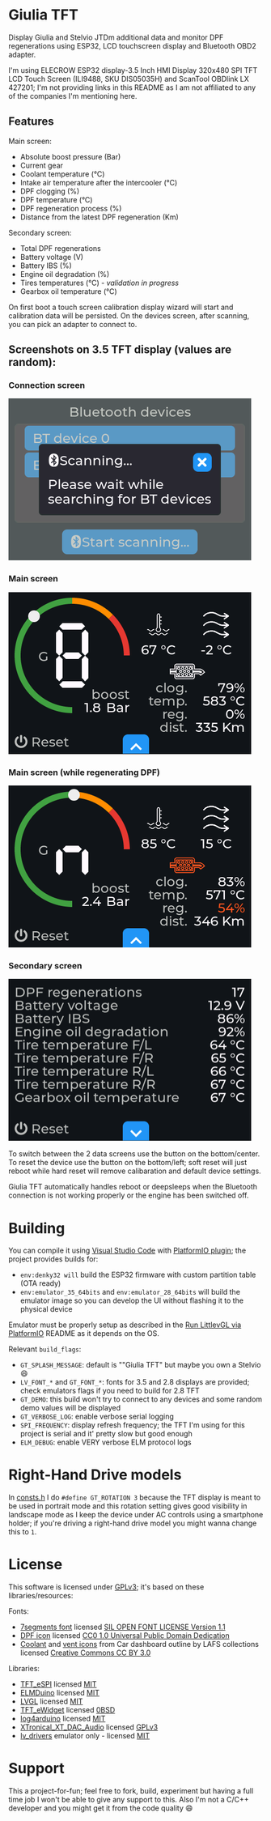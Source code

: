 # Giulia TFT

Display Giulia and Stelvio JTDm additional data and monitor DPF regenerations using ESP32, LCD touchscreen display and Bluetooth OBD2 adapter.

I'm using ELECROW ESP32 display-3.5 Inch HMI Display 320x480 SPI TFT LCD Touch Screen (ILI9488, SKU DIS05035H) and ScanTool OBDlink LX 427201; I'm not providing links in this README as I am not affiliated to any of the companies I'm mentioning here.

## Features

Main screen:

- Absolute boost pressure (Bar)
- Current gear
- Coolant temperature (°C)
- Intake air temperature after the intercooler (°C)
- DPF clogging (%) 
- DPF temperature (°C) 
- DPF regeneration process (%) 
- Distance from the latest DPF regeneration (Km) 

Secondary screen:

- Total DPF regenerations
- Battery voltage (V) 
- Battery IBS (%)
- Engine oil degradation (%)
- Tires temperatures (°C) - *validation in progress*
- Gearbox oil temperature (°C)

On first boot a touch screen calibration display wizard will start and calibration data will be persisted. On the devices screen, after scanning, you can pick an adapter to connect to.

## Screenshots on 3.5 TFT display (values are random):

### Connection screen

![Connection screen](res/1.png "Connection screen")

### Main screen

![Main screen](res/2.png "Main screen")

### Main screen (while regenerating DPF)

![Main screen (while regenerating DPF)](res/3.png "Main screen (while regenerating DPF)")

### Secondary screen

![Secondary screen](res/4.png "Secondary screen")

To switch between the 2 data screens use the button on the bottom/center. To reset the device use the button on the bottom/left; soft reset will just reboot while hard reset will remove calibaration and default device settings.

Giulia TFT automatically handles reboot or deepsleeps when the Bluetooth connection is not working properly or the engine has been switched off.

# Building

You can compile it using [Visual Studio Code](https://code.visualstudio.com/) with [PlatformIO plugin](https://platformio.org/install/ide?install=vscode); the project provides builds for:

- `env:denky32 will` build the ESP32 firmware with custom partition table (OTA ready)
- `env:emulator_35_64bits` and `env:emulator_28_64bits` will build the emulator image so you can develop the UI without flashing it to the physical device

Emulator must be properly setup as described in the [Run LittlevGL via PlatformIO](https://github.com/lvgl/lv_platformio/blob/master/README.md) README as it depends on the OS.

Relevant `build_flags`:

- `GT_SPLASH_MESSAGE`: default is ""Giulia TFT" but maybe you own a Stelvio :smile:
- `LV_FONT_*` and `GT_FONT_*`: fonts for 3.5 and 2.8 displays are provided; check emulators flags if you need to build for 2.8 TFT
- `GT_DEMO`: this build won't try to connect to any devices and some random demo values will be displayed
- `GT_VERBOSE_LOG`: enable verbose serial logging
- `SPI_FREQUENCY`: display refresh frequency; the TFT I'm using for this project is serial and it' pretty slow but good enough
- `ELM_DEBUG`: enable VERY verbose ELM protocol logs

# Right-Hand Drive models

In [consts.h](includes/consts.h) I do `#define GT_ROTATION 3` because the TFT display is meant to be used in portrait mode and this rotation setting gives good visibility in landscape mode as I keep the device under AC controls using a smartphone holder; if you're driving a right-hand drive model you might wanna change this to `1`.

# License

This software is licensed under [GPLv3](LICENSE); it's based on these libraries/resources:

Fonts:

- [7segments font](https://fontstruct.com/fontstructions/show/1775612) licensed [SIL OPEN FONT LICENSE Version 1.1](https://fontstruct.com/fontstructions/license/1775612/7segments-2)
- [DPF icon](https://commons.wikimedia.org/wiki/File:Kontrollleuchte_DPF.svg) licensed [CC0 1.0 Universal Public Domain Dedication](https://creativecommons.org/publicdomain/zero/1.0/legalcode.en)
- [Coolant](https://thenounproject.com/icon/coolant-4372128/) and [vent icons](https://thenounproject.com/icon/vent-1747453/) from Car dashboard outline by LAFS collections licensed [Creative Commons CC BY 3.0](https://creativecommons.org/licenses/by/3.0/legalcode.en)

Libraries:

- [TFT_eSPI](https://github.com/Bodmer/TFT_eSPI) licensed [MIT](https://github.com/Bodmer/TFT_eSPI/blob/master/license.txt)
- [ELMDuino](https://github.com/PowerBroker2/ELMduino) licensed [MIT](https://github.com/PowerBroker2/ELMduino/blob/master/LICENSE.md)
- [LVGL](https://github.com/lvgl/lvgl) licensed [MIT](https://github.com/lvgl/lvgl/blob/master/LICENCE.txt)
- [TFT_eWidget](https://github.com/Bodmer/TFT_eWidget) licensed [0BSD](https://github.com/Bodmer/TFT_eWidget/blob/main/license.txt)
- [log4arduino](https://github.com/jandelgado/log4arduino) licensed [MIT](https://github.com/jandelgado/log4arduino/blob/master/LICENSE)
- [XTronical_XT_DAC_Audio](https://github.com/WeekendWarrior1/XTronical_XT_DAC_Audio_Mirror) licensed [GPLv3](https://www.gnu.org/licenses/gpl-3.0.txt)
- [lv_drivers](https://github.com/lvgl/lv_drivers) emulator only - licensed [MIT](https://github.com/lvgl/lv_drivers/blob/master/LICENSE)

# Support

This a project-for-fun; feel free to fork, build, experiment but having a full time job I won't be able to give any support to this. Also I'm not a C/C++ developer and you might get it from the code quality :smile: